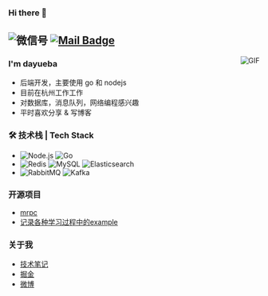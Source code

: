 ### Hi there 👋

<!--
**dayueba/dayueba** is a ✨ _special_ ✨ repository because its `README.md` (this file) appears on your GitHub profile.

Here are some ideas to get you started:

- 🔭 I’m currently working on ...
- 🌱 I’m currently learning ...
- 👯 I’m looking to collaborate on ...
- 🤔 I’m looking for help with ...
- 💬 Ask me about ...
- 📫 How to reach me: ...
- 😄 Pronouns: ...
- ⚡ Fun fact: ...
-->

![微信号](https://img.shields.io/badge/微信号-p320jun-red.svg "微信号")
[![Mail Badge](https://img.shields.io/badge/-xwz98504@gmail.com-c14438?style=flat&logo=Gmail&logoColor=white&link=mailto:xwz98504@gmail.com)](mailto:xwz98504@gmail.com)
---
<img align="right" alt="GIF" src="https://raw.githubusercontent.com/JoeyBling/JoeyBling/master/pic/pusheencode.gif" />

### I'm dayueba

- 后端开发，主要使用 go 和 nodejs
- 目前在杭州工作工作
- 对数据库，消息队列，网络编程感兴趣
- 平时喜欢分享 & 写博客

### 🛠 技术栈 | Tech Stack

- ![Node.js](https://img.shields.io/badge/-Node.js-333333?style=flat&logo=node.js)
![Go](https://img.shields.io/badge/-Go-333333?style=flat&logo=Go)
- ![Redis](https://img.shields.io/badge/-Redis-333333?style=flat&logo=Redis)
![MySQL](https://img.shields.io/badge/-MySQL-333333?style=flat&logo=MySQL)
![Elasticsearch](https://img.shields.io/badge/-Elasticsearch-333333?style=flat&logo=Elasticsearch)
- ![RabbitMQ](https://img.shields.io/badge/-RabbitMQ-333333?style=flat&logo=RabbitMQ)
![Kafka](https://img.shields.io/badge/-Kafka-333333?style=flat&logo=kafka)

### 开源项目
- [mrpc](https://github.com/dayueba/mrpc)
- [记录各种学习过程中的example](https://github.com/dayueba/examples)


### 关于我
- [技术笔记](https://dayueba.gitee.io/blog/#/)
- [掘金](https://juejin.cn/user/3562073403979976)
- [微博](http://weibo.com/jayinfo)
